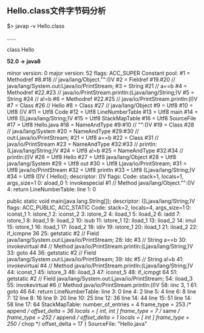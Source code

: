 ## Hello.class文件字节码分析
 
$> javap -v Hello.class

......

class Hello

<b> 52.0 -> java8</b>

  minor version: 0
  major version: 52
  flags: ACC_SUPER
Constant pool:
   #1 = Methodref          #8.#18         // java/lang/Object."<init>":()V
   #2 = Fieldref           #19.#20        // java/lang/System.out:Ljava/io/PrintStream;
   #3 = String             #21            // a==b
   #4 = Methodref          #22.#23        // java/io/PrintStream.println:(Ljava/lang/String;)V
   #5 = String             #24            // a!=b
   #6 = Methodref          #22.#25        // java/io/PrintStream.println:(I)V
   #7 = Class              #26            // Hello
   #8 = Class              #27            // java/lang/Object
   #9 = Utf8               <init>
  #10 = Utf8               ()V
  #11 = Utf8               Code
  #12 = Utf8               LineNumberTable
  #13 = Utf8               main
  #14 = Utf8               ([Ljava/lang/String;)V
  #15 = Utf8               StackMapTable
  #16 = Utf8               SourceFile
  #17 = Utf8               Hello.java
  #18 = NameAndType        #9:#10         // "<init>":()V
  #19 = Class              #28            // java/lang/System
  #20 = NameAndType        #29:#30        // out:Ljava/io/PrintStream;
  #21 = Utf8               a==b
  #22 = Class              #31            // java/io/PrintStream
  #23 = NameAndType        #32:#33        // println:(Ljava/lang/String;)V
  #24 = Utf8               a!=b
  #25 = NameAndType        #32:#34        // println:(I)V
  #26 = Utf8               Hello
  #27 = Utf8               java/lang/Object
  #28 = Utf8               java/lang/System
  #29 = Utf8               out
  #30 = Utf8               Ljava/io/PrintStream;
  #31 = Utf8               java/io/PrintStream
  #32 = Utf8               println
  #33 = Utf8               (Ljava/lang/String;)V
  #34 = Utf8               (I)V
{
  Hello();
    descriptor: ()V
    flags:
    Code:
      stack=1, locals=1, args_size=1
         0: aload_0
         1: invokespecial #1                  // Method java/lang/Object."<init>":()V
         4: return
      LineNumberTable:
        line 1: 0

  public static void main(java.lang.String[]);
    descriptor: ([Ljava/lang/String;)V
    flags: ACC_PUBLIC, ACC_STATIC
    Code:
      stack=2, locals=4, args_size=1
         0: iconst_1
         1: istore_1
         2: iconst_2
         3: istore_2
         4: iload_1
         5: iload_2
         6: iadd
         7: istore_1
         8: iload_1
         9: iload_2
        10: isub
        11: istore_1
        12: iload_1
        13: iload_2
        14: imul
        15: istore_1
        16: iload_1
        17: iload_2
        18: idiv
        19: istore_1
        20: iload_1
        21: iload_2
        22: if_icmpne     36
        25: getstatic     #2                  // Field java/lang/System.out:Ljava/io/PrintStream;
        28: ldc           #3                  // String a==b
        30: invokevirtual #4                  // Method java/io/PrintStream.println:(Ljava/lang/String;)V
        33: goto          44
        36: getstatic     #2                  // Field java/lang/System.out:Ljava/io/PrintStream;
        39: ldc           #5                  // String a!=b
        41: invokevirtual #4                  // Method java/io/PrintStream.println:(Ljava/lang/String;)V
        44: iconst_1
        45: istore_3
        46: iload_3
        47: iconst_5
        48: if_icmpgt     64
        51: getstatic     #2                  // Field java/lang/System.out:Ljava/io/PrintStream;
        54: iload_3
        55: invokevirtual #6                  // Method java/io/PrintStream.println:(I)V
        58: iinc          3, 1
        61: goto          46
        64: return
      LineNumberTable:
        line 3: 0
        line 4: 2
        line 5: 4
        line 6: 8
        line 7: 12
        line 8: 16
        line 9: 20
        line 10: 25
        line 12: 36
        line 14: 44
        line 15: 51
        line 14: 58
        line 17: 64
      StackMapTable: number_of_entries = 4
        frame_type = 253 /* append */
          offset_delta = 36
          locals = [ int, int ]
        frame_type = 7 /* same */
        frame_type = 252 /* append */
          offset_delta = 1
          locals = [ int ]
        frame_type = 250 /* chop */
          offset_delta = 17
}
SourceFile: "Hello.java"
 
